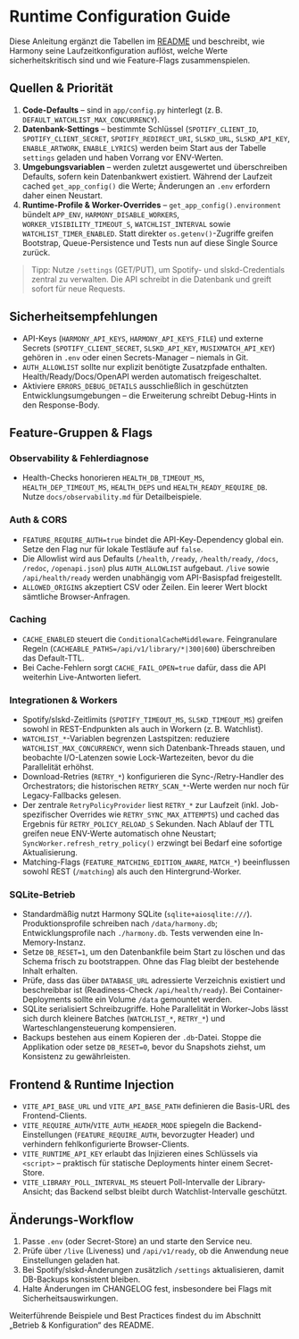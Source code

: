 # Runtime Configuration Guide

Diese Anleitung ergänzt die Tabellen im [README](../../README.md#betrieb--konfiguration) und beschreibt, wie Harmony seine Laufzeitkonfiguration auflöst, welche Werte sicherheitskritisch sind und wie Feature-Flags zusammenspielen.

## Quellen & Priorität

1. **Code-Defaults** – sind in `app/config.py` hinterlegt (z. B. `DEFAULT_WATCHLIST_MAX_CONCURRENCY`).
2. **Datenbank-Settings** – bestimmte Schlüssel (`SPOTIFY_CLIENT_ID`, `SPOTIFY_CLIENT_SECRET`, `SPOTIFY_REDIRECT_URI`, `SLSKD_URL`, `SLSKD_API_KEY`, `ENABLE_ARTWORK`, `ENABLE_LYRICS`) werden beim Start aus der Tabelle `settings` geladen und haben Vorrang vor ENV-Werten.
3. **Umgebungsvariablen** – werden zuletzt ausgewertet und überschreiben Defaults, sofern kein Datenbankwert existiert. Während der Laufzeit cached `get_app_config()` die Werte; Änderungen an `.env` erfordern daher einen Neustart.
4. **Runtime-Profile & Worker-Overrides** – `get_app_config().environment` bündelt `APP_ENV`, `HARMONY_DISABLE_WORKERS`, `WORKER_VISIBILITY_TIMEOUT_S`, `WATCHLIST_INTERVAL` sowie `WATCHLIST_TIMER_ENABLED`. Statt direkter `os.getenv()`-Zugriffe greifen Bootstrap, Queue-Persistence und Tests nun auf diese Single Source zurück.

> Tipp: Nutze `/settings` (GET/PUT), um Spotify- und slskd-Credentials zentral zu verwalten. Die API schreibt in die Datenbank und greift sofort für neue Requests.

## Sicherheitsempfehlungen

- API-Keys (`HARMONY_API_KEYS`, `HARMONY_API_KEYS_FILE`) und externe Secrets (`SPOTIFY_CLIENT_SECRET`, `SLSKD_API_KEY`, `MUSIXMATCH_API_KEY`) gehören in `.env` oder einen Secrets-Manager – niemals in Git.
- `AUTH_ALLOWLIST` sollte nur explizit benötigte Zusatzpfade enthalten. Health/Ready/Docs/OpenAPI werden automatisch freigeschaltet.
- Aktiviere `ERRORS_DEBUG_DETAILS` ausschließlich in geschützten Entwicklungsumgebungen – die Erweiterung schreibt Debug-Hints in den Response-Body.

## Feature-Gruppen & Flags

### Observability & Fehlerdiagnose

- Health-Checks honorieren `HEALTH_DB_TIMEOUT_MS`, `HEALTH_DEP_TIMEOUT_MS`, `HEALTH_DEPS` und `HEALTH_READY_REQUIRE_DB`. Nutze `docs/observability.md` für Detailbeispiele.

### Auth & CORS

- `FEATURE_REQUIRE_AUTH=true` bindet die API-Key-Dependency global ein. Setze den Flag nur für lokale Testläufe auf `false`.
- Die Allowlist wird aus Defaults (`/health`, `/ready`, `/health/ready`, `/docs`, `/redoc`, `/openapi.json`) plus `AUTH_ALLOWLIST` aufgebaut. `/live` sowie `/api/health/ready` werden unabhängig vom API-Basispfad freigestellt.
- `ALLOWED_ORIGINS` akzeptiert CSV oder Zeilen. Ein leerer Wert blockt sämtliche Browser-Anfragen.

### Caching

- `CACHE_ENABLED` steuert die `ConditionalCacheMiddleware`. Feingranulare Regeln (`CACHEABLE_PATHS=/api/v1/library/*|300|600`) überschreiben das Default-TTL.
- Bei Cache-Fehlern sorgt `CACHE_FAIL_OPEN=true` dafür, dass die API weiterhin Live-Antworten liefert.

### Integrationen & Workers

- Spotify/slskd-Zeitlimits (`SPOTIFY_TIMEOUT_MS`, `SLSKD_TIMEOUT_MS`) greifen sowohl in REST-Endpunkten als auch in Workern (z. B. Watchlist).
- `WATCHLIST_*`-Variablen begrenzen Lastspitzen: reduziere `WATCHLIST_MAX_CONCURRENCY`, wenn sich Datenbank-Threads stauen, und beobachte I/O-Latenzen sowie Lock-Wartezeiten, bevor du die Parallelität erhöhst.
- Download-Retries (`RETRY_*`) konfigurieren die Sync-/Retry-Handler des Orchestrators; die historischen `RETRY_SCAN_*`-Werte werden nur noch für Legacy-Fallbacks gelesen.
- Der zentrale `RetryPolicyProvider` liest `RETRY_*` zur Laufzeit (inkl. Job-spezifischer Overrides wie `RETRY_SYNC_MAX_ATTEMPTS`) und cached das Ergebnis für `RETRY_POLICY_RELOAD_S` Sekunden. Nach Ablauf der TTL greifen neue ENV-Werte automatisch ohne Neustart; `SyncWorker.refresh_retry_policy()` erzwingt bei Bedarf eine sofortige Aktualisierung.
- Matching-Flags (`FEATURE_MATCHING_EDITION_AWARE`, `MATCH_*`) beeinflussen sowohl REST (`/matching`) als auch den Hintergrund-Worker.

### SQLite-Betrieb

- Standardmäßig nutzt Harmony SQLite (`sqlite+aiosqlite:///`). Produktionsprofile schreiben nach `/data/harmony.db`; Entwicklungsprofile nach `./harmony.db`. Tests verwenden eine In-Memory-Instanz.
- Setze `DB_RESET=1`, um den Datenbankfile beim Start zu löschen und das Schema frisch zu bootstrappen. Ohne das Flag bleibt der bestehende Inhalt erhalten.
- Prüfe, dass das über `DATABASE_URL` adressierte Verzeichnis existiert und beschreibbar ist (Readiness-Check `/api/health/ready`). Bei Container-Deployments sollte ein Volume `/data` gemountet werden.
- SQLite serialisiert Schreibzugriffe. Hohe Parallelität in Worker-Jobs lässt sich durch kleinere Batches (`WATCHLIST_*`, `RETRY_*`) und Warteschlangensteuerung kompensieren.
- Backups bestehen aus einem Kopieren der `.db`-Datei. Stoppe die Applikation oder setze `DB_RESET=0`, bevor du Snapshots ziehst, um Konsistenz zu gewährleisten.

## Frontend & Runtime Injection

- `VITE_API_BASE_URL` und `VITE_API_BASE_PATH` definieren die Basis-URL des Frontend-Clients.
- `VITE_REQUIRE_AUTH`/`VITE_AUTH_HEADER_MODE` spiegeln die Backend-Einstellungen (`FEATURE_REQUIRE_AUTH`, bevorzugter Header) und verhindern fehlkonfigurierte Browser-Clients.
- `VITE_RUNTIME_API_KEY` erlaubt das Injizieren eines Schlüssels via `<script>` – praktisch für statische Deployments hinter einem Secret-Store.
- `VITE_LIBRARY_POLL_INTERVAL_MS` steuert Poll-Intervalle der Library-Ansicht; das Backend selbst bleibt durch Watchlist-Intervalle geschützt.

## Änderungs-Workflow

1. Passe `.env` (oder Secret-Store) an und starte den Service neu.
2. Prüfe über `/live` (Liveness) und `/api/v1/ready`, ob die Anwendung neue Einstellungen geladen hat.
3. Bei Spotify/slskd-Änderungen zusätzlich `/settings` aktualisieren, damit DB-Backups konsistent bleiben.
4. Halte Änderungen im CHANGELOG fest, insbesondere bei Flags mit Sicherheitsauswirkungen.

Weiterführende Beispiele und Best Practices findest du im Abschnitt „Betrieb & Konfiguration“ des README.
